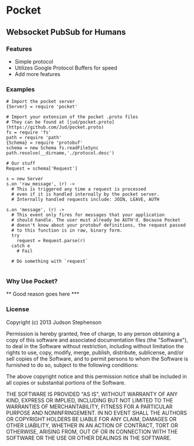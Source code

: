 # Pocket
## Websocket PubSub for Humans

### Features
- Simple protocol
- Utilizes Google Protocol Buffers for speed
- Add more features

### Examples
```coffees
# Import the pocket server
{Server} = require 'pocket'

# Import your extension of the pocket .proto files
# They can be found at [jud/pocket.proto](https://github.com/Jud/pocket.proto)
fs = require 'fs'
path = require 'path'
{Schema} = require 'protobuf'
schema = new Schema fs.readFileSync path.resolve(__dirname,'./protocol.desc')

# Our stuff
Request = schema['Request']

s = new Server
s.on 'raw_message', (r) ->
  # This is triggered any time a request is processed
  # even if it is handled internally by the pocket server.
  # Internally handled requests include: JOIN, LEAVE, AUTH

s.on 'message', (r) ->
  # This event only fires for messages that your application
  # should handle. The user must already be AUTH'd. Because Pocket
  # doesn't know about your protobuf definitions, the request passed
  # to this function is in raw, binary form.
  try
    request = Request.parse(r)
  catch e
    # Fail
  
  # Do something with `request`


```

### Why Use Pocket?
** Good reason goes here ***

### License
Copyright (c) 2013 Judson Stephenson

Permission is hereby granted, free of charge, to any person obtaining a copy of this software and associated documentation files (the "Software"), to deal in the Software without restriction, including without limitation the rights to use, copy, modify, merge, publish, distribute, sublicense, and/or sell copies of the Software, and to permit persons to whom the Software is furnished to do so, subject to the following conditions:

The above copyright notice and this permission notice shall be included in all copies or substantial portions of the Software.

THE SOFTWARE IS PROVIDED "AS IS", WITHOUT WARRANTY OF ANY KIND, EXPRESS OR IMPLIED, INCLUDING BUT NOT LIMITED TO THE WARRANTIES OF MERCHANTABILITY, FITNESS FOR A PARTICULAR PURPOSE AND NONINFRINGEMENT. IN NO EVENT SHALL THE AUTHORS OR COPYRIGHT HOLDERS BE LIABLE FOR ANY CLAIM, DAMAGES OR OTHER LIABILITY, WHETHER IN AN ACTION OF CONTRACT, TORT OR OTHERWISE, ARISING FROM, OUT OF OR IN CONNECTION WITH THE SOFTWARE OR THE USE OR OTHER DEALINGS IN THE SOFTWARE.

